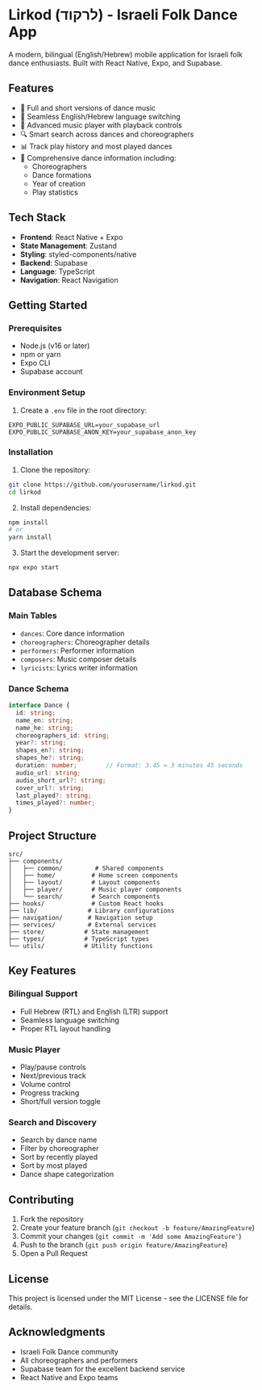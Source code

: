 # Lirkod (לרקוד) - Israeli Folk Dance App

A modern, bilingual (English/Hebrew) mobile application for Israeli folk dance enthusiasts. Built with React Native, Expo, and Supabase.

## Features

- 🎵 Full and short versions of dance music
- 🔄 Seamless English/Hebrew language switching
- 🎼 Advanced music player with playback controls
- 🔍 Smart search across dances and choreographers
- 📊 Track play history and most played dances
- 👥 Comprehensive dance information including:
  - Choreographers
  - Dance formations
  - Year of creation
  - Play statistics

## Tech Stack

- **Frontend**: React Native + Expo
- **State Management**: Zustand
- **Styling**: styled-components/native
- **Backend**: Supabase
- **Language**: TypeScript
- **Navigation**: React Navigation

## Getting Started

### Prerequisites

- Node.js (v16 or later)
- npm or yarn
- Expo CLI
- Supabase account

### Environment Setup

1. Create a `.env` file in the root directory:
```env
EXPO_PUBLIC_SUPABASE_URL=your_supabase_url
EXPO_PUBLIC_SUPABASE_ANON_KEY=your_supabase_anon_key
```

### Installation

1. Clone the repository:
```bash
git clone https://github.com/yourusername/lirkod.git
cd lirkod
```

2. Install dependencies:
```bash
npm install
# or
yarn install
```

3. Start the development server:
```bash
npx expo start
```

## Database Schema

### Main Tables

- `dances`: Core dance information
- `choreographers`: Choreographer details
- `performers`: Performer information
- `composers`: Music composer details
- `lyricists`: Lyrics writer information

### Dance Schema
```typescript
interface Dance {
  id: string;
  name_en: string;
  name_he: string;
  choreographers_id: string;
  year?: string;
  shapes_en?: string;
  shapes_he?: string;
  duration: number;        // Format: 3.45 = 3 minutes 45 seconds
  audio_url: string;
  audio_short_url?: string;
  cover_url?: string;
  last_played?: string;
  times_played?: number;
}
```

## Project Structure

```
src/
├── components/
│   ├── common/         # Shared components
│   ├── home/          # Home screen components
│   ├── layout/        # Layout components
│   ├── player/        # Music player components
│   └── search/        # Search components
├── hooks/             # Custom React hooks
├── lib/              # Library configurations
├── navigation/       # Navigation setup
├── services/         # External services
├── store/           # State management
├── types/           # TypeScript types
└── utils/           # Utility functions
```

## Key Features

### Bilingual Support
- Full Hebrew (RTL) and English (LTR) support
- Seamless language switching
- Proper RTL layout handling

### Music Player
- Play/pause controls
- Next/previous track
- Volume control
- Progress tracking
- Short/full version toggle

### Search and Discovery
- Search by dance name
- Filter by choreographer
- Sort by recently played
- Sort by most played
- Dance shape categorization

## Contributing

1. Fork the repository
2. Create your feature branch (`git checkout -b feature/AmazingFeature`)
3. Commit your changes (`git commit -m 'Add some AmazingFeature'`)
4. Push to the branch (`git push origin feature/AmazingFeature`)
5. Open a Pull Request

## License

This project is licensed under the MIT License - see the LICENSE file for details.

## Acknowledgments

- Israeli Folk Dance community
- All choreographers and performers
- Supabase team for the excellent backend service
- React Native and Expo teams 